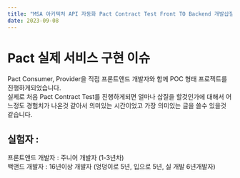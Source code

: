 ```yaml
---
title: "MSA 아키텍처 API 자동화 Pact Contract Test Front TO Backend 개발삽질기 러닝커브 실사용후기 챕터5"  
date: 2023-09-08
---
```



# Pact 실제 서비스 구현 이슈
Pact Consumer, Provider을 직접 프론트앤드 개발자와 함께 POC 형태 프로젝트를 진행하게되었습니다.  
실제로 처음 Pact Contract Test를 진행하게되면 얼마나 삽질을 할것인가에 대해서 어느정도 경험치가 나온것 같아서 의미있는 시간이었고 가장 의미있는 글을 쓸수 있을것 같습니다.

## 실험자 : 
프론트앤드 개발자 : 주니어 개발자 (1-3년차)  
백앤드 개발자 : 16년이상 개발자 (엉덩이로 5년, 입으로 5년, 실 개발 6년개발자)